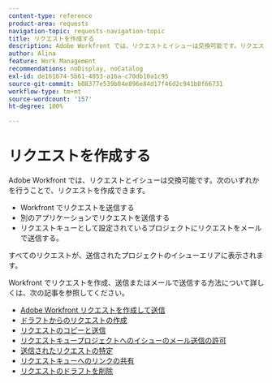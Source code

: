 ```yaml
---
content-type: reference
product-area: requests
navigation-topic: requests-navigation-topic
title: リクエストを作成する
description: Adobe Workfront では、リクエストとイシューは交換可能です。リクエストを作成するには、Workfront でリクエストを送信するか、別のアプリケーションでリクエストを送信するか、リクエストキューとして設定されているプロジェクトにリクエストをメールで送信します。
author: Alina
feature: Work Management
recommendations: noDisplay, noCatalog
exl-id: de161674-5b61-4853-a16a-c70db10a1c95
source-git-commit: b08377e539b04e896e84d17f46d2c941b0f66731
workflow-type: tm+mt
source-wordcount: '157'
ht-degree: 100%

---
```


# リクエストを作成する

<!--
{{highlighted-preview}}
-->

Adobe Workfront では、リクエストとイシューは交換可能です。次のいずれかを行うことで、リクエストを作成できます。

* Workfront でリクエストを送信する
* 別のアプリケーションでリクエストを送信する
* リクエストキューとして設定されているプロジェクトにリクエストをメールで送信する。

すべてのリクエストが、送信されたプロジェクトのイシューエリアに表示されます。

Workfront でリクエストを作成、送信またはメールで送信する方法について詳しくは、次の記事を参照してください。

* [Adobe Workfront リクエストを作成して送信](../../../manage-work/requests/create-requests/create-submit-requests.md)
* [ドラフトからのリクエストの作成](../../../manage-work/requests/create-requests/create-requests-from-drafts.md)
* [リクエストのコピーと送信](../../../manage-work/requests/create-requests/copy-and-submit-requests.md)
* [リクエストキュープロジェクトへのイシューのメール送信の許可](../../../manage-work/requests/create-requests/enable-email-issues-into-projects.md)
* [送信されたリクエストの特定](../../../manage-work/requests/create-requests/locate-submitted-requests.md)
* [リクエストキューへのリンクの共有](../../../manage-work/requests/create-requests/share-link-to-request-queue.md)
* [リクエストのドラフトを削除](../../../manage-work/requests/create-requests/delete-request-draft.md)
